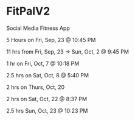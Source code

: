 # FitPalV2
 Social Media Fitness App

5 Hours on Fri, Sep, 23 @ 10:45 PM


11 hrs from Fri, Sep, 23 -> Sun, Oct, 2 @ 9:45 PM


1 hr on Fri, Oct, 7 @ 10:18 PM


2.5 hrs on Sat, Oct, 8 @ 5:40 PM

2 hrs on Thurs, Oct, 20

2 hrs on Sat, Oct, 22 @ 8:37 PM

2.5 hrs Sun, Oct, 23 @ 10:23 PM

